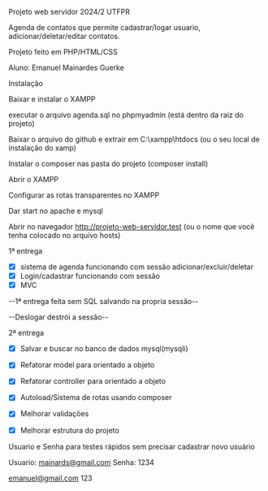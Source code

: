 Projeto web servidor 2024/2 UTFPR

Agenda de contatos que permite cadastrar/logar usuario, adicionar/deletar/editar contatos.

Projeto feito em PHP/HTML/CSS



Aluno: Emanuel Mainardes Guerke

Instalação 

Baixar e instalar o XAMPP 

executar o arquivo agenda.sql no phpmyadmin (está dentro da raiz do projeto)

Baixar o arquivo do github e extrair em C:\xampp\htdocs (ou o seu local de instalação do xamp)

Instalar o composer nas pasta do projeto (composer install)

Abrir o XAMPP

Configurar as rotas transparentes no XAMPP

Dar start no apache e mysql

Abrir no navegador http://projeto-web-servidor.test (ou o nome que você tenha colocado no arquivo hosts)

1ª entrega
- [x] sistema de agenda funcionando com sessão adicionar/excluir/deletar
- [x] Login/cadastrar funcionando com sessão
- [x] MVC
      
--1ª entrega feita sem SQL salvando na propria sessão--

--Deslogar destrói a sessão--


2ª entrega
- [x] Salvar e buscar no banco de dados mysql(mysqli)
- [x] Refatorar model para orientado a objeto
- [x] Refatorar controller para orientado a objeto
- [x] Autoload/Sistema de rotas usando composer 
- [x] Melhorar validações  
- [x] Melhorar estrutura do projeto



Usuario e Senha para testes rápidos sem precisar cadastrar novo usuário

Usuario: mainards@gmail.com
Senha: 1234

emanuel@gmail.com
123
